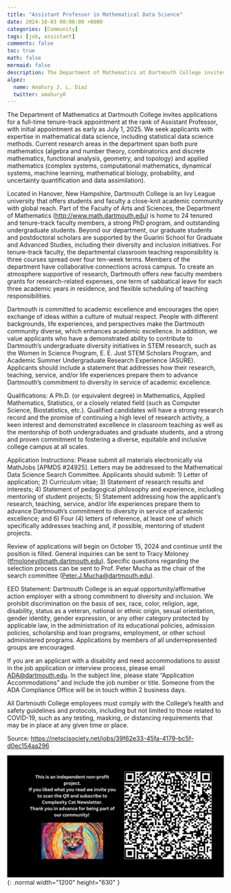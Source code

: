 ```yaml
---
title: "Assistant Professor in Mathematical Data Science"
date: 2024-10-03 00:00:00 +0800
categories: [Community]
tags: [job, assistant]
comments: false
toc: true
math: false
mermaid: false
description: The Department of Mathematics at Dartmouth College invites applications for a full-time tenure-track appointment at the rank of Assistant Professor, with initial appointment as early as July 1, 2025. We seek applicants with expertise in mathematical data science, including statistical data science methods.
alpez:
  name: Amahury J. L. Diaz
  twitter: amahury0
---
```


The Department of Mathematics at Dartmouth College invites applications for a full-time tenure-track appointment at the rank of Assistant Professor, with initial appointment as early as July 1, 2025. We seek applicants with expertise in mathematical data science, including statistical data science methods. Current research areas in the department span both pure mathematics (algebra and number theory, combinatorics and discrete mathematics, functional analysis, geometry, and topology) and applied mathematics (complex systems, computational mathematics, dynamical systems, machine learning, mathematical biology, probability, and uncertainty quantification and data assimilation).

Located in Hanover, New Hampshire, Dartmouth College is an Ivy League university that offers students and faculty a close-knit academic community with global reach. Part of the Faculty of Arts and Sciences, the Department of Mathematics (http://www.math.dartmouth.edu) is home to 24 tenured and tenure-track faculty members, a strong PhD program, and outstanding undergraduate students. Beyond our department, our graduate students and postdoctoral scholars are supported by the Guarini School for Graduate and Advanced Studies, including their diversity and inclusion initiatives. For tenure-track faculty, the departmental classroom teaching responsibility is three courses spread over four ten-week terms. Members of the department have collaborative connections across campus. To create an atmosphere supportive of research, Dartmouth offers new faculty members grants for research-related expenses, one term of sabbatical leave for each three academic years in residence, and flexible scheduling of teaching responsibilities.

Dartmouth is committed to academic excellence and encourages the open exchange of ideas within a culture of mutual respect. People with different backgrounds, life experiences, and perspectives make the Dartmouth community diverse, which enhances academic excellence. In addition, we value applicants who have a demonstrated ability to contribute to Dartmouth’s undergraduate diversity initiatives in STEM research, such as the Women in Science Program, E. E. Just STEM Scholars Program, and Academic Summer Undergraduate Research Experience (ASURE). Applicants should include a statement that addresses how their research, teaching, service, and/or life experiences prepare them to advance Dartmouth’s commitment to diversity in service of academic excellence.

Qualifications: A Ph.D. (or equivalent degree) in Mathematics, Applied Mathematics, Statistics, or a closely related field (such as Computer Science, Biostatistics, etc.). Qualified candidates will have a strong research record and the promise of continuing a high level of research activity, a keen interest and demonstrated excellence in classroom teaching as well as the mentorship of both undergraduates and graduate students, and a strong and proven commitment to fostering a diverse, equitable and inclusive college campus at all scales.

Application Instructions: Please submit all materials electronically via MathJobs [APMDS #24925]. Letters may be addressed to the Mathematical Data Science Search Committee. Applicants should submit: 1) Letter of application; 2) Curriculum vitae; 3) Statement of research results and interests; 4) Statement of pedagogical philosophy and experience, including mentoring of student projects; 5) Statement addressing how the applicant’s research, teaching, service, and/or life experiences prepare them to advance Dartmouth’s commitment to diversity in service of academic excellence; and 6) Four (4) letters of reference, at least one of which specifically addresses teaching and, if possible, mentoring of student projects.

Review of applications will begin on October 15, 2024 and continue until the position is filled. General inquiries can be sent to Tracy Moloney (tfmoloney@math.dartmouth.edu). Specific questions regarding the selection process can be sent to Prof. Peter Mucha as the chair of the search committee (Peter.J.Mucha@dartmouth.edu).

EEO Statement: Dartmouth College is an equal opportunity/affirmative action employer with a strong commitment to diversity and inclusion. We prohibit discrimination on the basis of sex, race, color, religion, age, disability, status as a veteran, national or ethnic origin, sexual orientation, gender identity, gender expression, or any other category protected by applicable law, in the administration of its educational policies, admission policies, scholarship and loan programs, employment, or other school administered programs. Applications by members of all underrepresented groups are encouraged.

If you are an applicant with a disability and need accommodations to assist in the job application or interview process, please email ADA@dartmouth.edu. In the subject line, please state “Application Accommodations” and include the job number or title. Someone from the ADA Compliance Office will be in touch within 2 business days.

All Dartmouth College employees must comply with the College’s health and safety guidelines and protocols, including but not limited to those related to COVID-19, such as any testing, masking, or distancing requirements that may be in place at any given time or place.

Source: https://netscisociety.net/jobs/39f62e33-45fa-4179-bc5f-d0ec154aa296

![Desktop View](/assets/img/fix/complexity-cat-newsletter.png){: .normal width="1200" height="630" }

